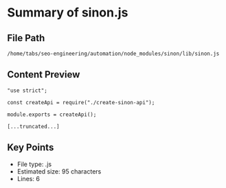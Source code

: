 # Summary of sinon.js
  
## File Path
`/home/tabs/seo-engineering/automation/node_modules/sinon/lib/sinon.js`

## Content Preview
```
"use strict";

const createApi = require("./create-sinon-api");

module.exports = createApi();

[...truncated...]
```

## Key Points
- File type: .js
- Estimated size: 95 characters
- Lines: 6
